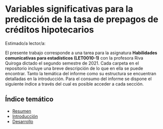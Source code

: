 # Variables significativas para la predicción de la tasa de prepagos de créditos hipotecarios

Estimado/a lector/a:

El presente trabajo corresponde a una tarea para la asignatura **Habilidades comunicativas para estadísticos (LET0010-1)** con la profesora Riva Quiroga dictado el segundo semestre de 2021. Cada carpeta en el repositorio incluye una breve descripción de lo que en ella se puede encontrar.
Tanto la temática del informe como su estructura se encuentran detalladas en la introducción. Para el consumo del informe se dispone el siguiente índice a través del cual es posible acceder a cada sección.


## Índice temático

+ [Resumen]()
+ [Introducción](https://nimoralesp.github.io/Informe-LET/output/0-introduccion.html)
+ [Desarrollo](https://nimoralesp.github.io/Informe-LET/output/1-desarrollo.html)

